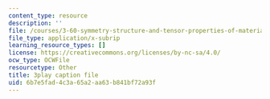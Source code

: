 ```yaml
---
content_type: resource
description: ''
file: /courses/3-60-symmetry-structure-and-tensor-properties-of-materials-fall-2005/6b7e5fad4c3a65a2aa63b841bf72a93f_pEOSGrQkn44.srt
file_type: application/x-subrip
learning_resource_types: []
license: https://creativecommons.org/licenses/by-nc-sa/4.0/
ocw_type: OCWFile
resourcetype: Other
title: 3play caption file
uid: 6b7e5fad-4c3a-65a2-aa63-b841bf72a93f
---
```

